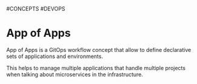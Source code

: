 #CONCEPTS #DEVOPS

# App of Apps

App of Apps is a GitOps workflow concept that allow to define declarative sets of applications and environments. 

This helps to manage multiple applications that handle multiple projects when talking about microservices in the infrastructure. 


